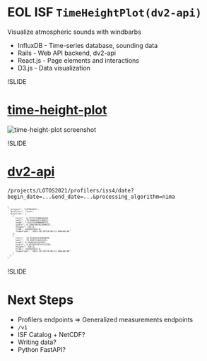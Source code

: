 # EOL ISF `TimeHeightPlot(dv2-api)`

Visualize atmospheric sounds with windbarbs

- InfluxDB - Time-series database, sounding data
- Rails - Web API backend, dv2-api
- React.js - Page elements and interactions
- D3.js - Data visualization

!SLIDE

# [time-height-plot](http://datavis.eol.ucar.edu/time-height-plot/)

![time-height-plot screenshot](images/time-height-plot.png)

!SLIDE

# [dv2-api](https://ncar.github.io/dv2-api/api/swagger-ui/)

`/projects/LOTOS2021/profilers/iss4/date?begin_date=...&end_date=...&processing_algorithm=nima`

<pre class="code-wrapper" style="font-size: 0.4em;">
<code class="json hls">{
  "project": "LOTOS2021",
  "profiler": "iss4",
  "profiles": [
    {
      "snrw": -6.373717308044434,
      "wdir": -76.05693817138672,
      "wspd": 7.4213714599609375,
      "wvert": 0.12067867815494537,
      "height": 252.0,
      "time": 1635447622.0,
      "humanTime": "2021-10-28T19:00:22.000+00:00"
    },
    {
      "snrw": -14.623616218566895,
      "wdir": -79.0997314453125,
      "wspd": 8.26481819152832,
      "wvert": 0.02250278741121292,
      "height": 350.0,
      "time": 1635447622.0,
      "humanTime": "2021-10-28T19:00:22.000+00:00"
    }
  }
}
</code>
</pre>

!SLIDE

# Next Steps

- Profilers endpoints => Generalized measurements endpoints
- `/v1`
- ISF Catalog + NetCDF?
- Writing data?
- Python FastAPI?

